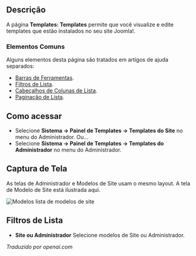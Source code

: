 <!-- Filename: Help4.x:Templates:_Templates / Display title: Modelos: Modelos -->

## Descrição

A página **Templates: Templates** permite que você visualize e edite templates que estão instalados no seu site Joomla!.

### Elementos Comuns

Alguns elementos desta página são tratados em artigos de ajuda separados:

* [Barras de Ferramentas](jdocmanual?article=help/common-elements/toolbars).
* [Filtros de Lista](jdocmanual?article=help/common-elements/list-filters).
* [Cabeçalhos de Colunas de Lista](jdocmanual?article=help/common-elements/list-column-headers).
* [Paginação de Lista](jdocmanual?article=help/common-elements/list-pagination).

## Como acessar

- Selecione **Sistema → Painel de Templates → Templates do Site** no menu do Administrador. Ou...
- Selecione **Sistema → Painel de Templates → Templates do Administrador** no menu do Administrador.

## Captura de Tela

As telas de Administrador e Modelos de Site usam o mesmo layout. A tela de Modelo de Site está ilustrada aqui.

![Modelos lista de modelos de site](../../../pt/images/templates/templates-site-templates-list.png)

## Filtros de Lista

- **Site ou Administrador** Selecione modelos de Site ou Administrador.

*Traduzido por openai.com*

